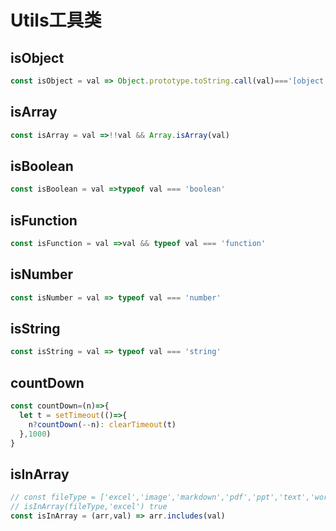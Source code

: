 # Utils工具类
## isObject
```js
const isObject = val => Object.prototype.toString.call(val)==='[object Object]'
```
## isArray
```js
const isArray = val =>!!val && Array.isArray(val)
```
## isBoolean
```js
const isBoolean = val =>typeof val === 'boolean'
```
## isFunction
```js
const isFunction = val =>val && typeof val === 'function'
```
## isNumber
```js
const isNumber = val => typeof val === 'number'
```
## isString
```js
const isString = val => typeof val === 'string'
```
## countDown
```js
const countDown=(n)=>{
  let t = setTimeout(()=>{
    n?countDown(--n): clearTimeout(t) 
  },1000)
}
```
## isInArray
```js
// const fileType = ['excel','image','markdown','pdf','ppt','text','word','zip']
// isInArray(fileType,'excel') true
const isInArray = (arr,val) => arr.includes(val)
```
